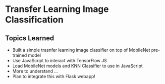 # Transfer Learning Image Classification

## Topics Learned
* Built a simple trasnfer learning image classifier on top of MobileNet pre-trained model
* Use JavaScript to interact with TensorFlow JS
* Load MobileNet models and KNN Classifier to use in JavaScript
* More to understand ...
* Plan to integrate this with Flask webapp!

